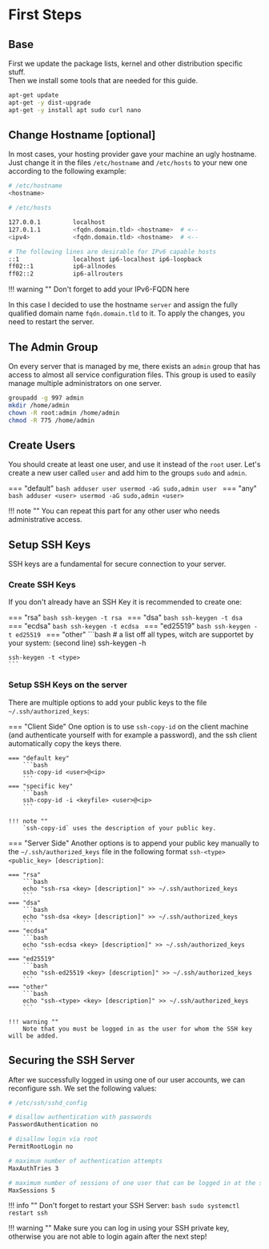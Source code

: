 # First Steps

## Base
First we update the package lists, kernel and other distribution specific stuff.
<br>
Then we install some tools that are needed for this guide.
```bash
apt-get update
apt-get -y dist-upgrade
apt-get -y install apt sudo curl nano
```

## Change Hostname [optional]
In most cases, your hosting provider gave your machine an ugly hostname.
Just change it in the files `/etc/hostname` and `/etc/hosts` to your new one according to the following example:
```bash
# /etc/hostname
<hostname>
```
```bash
# /etc/hosts

127.0.0.1	      localhost
127.0.1.1	      <fqdn.domain.tld> <hostname>  # <--
<ipv4>            <fqdn.domain.tld> <hostname>  # <--

# The following lines are desirable for IPv6 capable hosts
::1               localhost ip6-localhost ip6-loopback
ff02::1           ip6-allnodes
ff02::2           ip6-allrouters
```

!!! warning ""
    Don't forget to add your IPv6-FQDN here

In this case I decided to use the hostname `server` and assign the fully qualified domain name `fqdn.domain.tld` to it.
To apply the changes, you need to restart the server.

## The Admin Group
On every server that is managed by me, there exists an `admin` group that has access to almost all service configuration files.
This group is used to easily manage multiple administrators on one server.
```bash
groupadd -g 997 admin
mkdir /home/admin
chown -R root:admin /home/admin
chmod -R 775 /home/admin
```

## Create Users
You should create at least one user, and use it instead of the `root` user.
Let's create a new user called `user` and add him to the groups `sudo` and `admin`.

=== "default"
    ```bash
    adduser user
    usermod -aG sudo,admin user
    ```
=== "any"
    ```bash
    adduser <user>
    usermod -aG sudo,admin <user>
    ```

!!! note ""
    You can repeat this part for any other user who needs administrative access.

## Setup SSH Keys
SSH keys are a fundamental for secure connection to your server.

### Create SSH Keys
If you don't already have an SSH Key it is recommended to create one:

=== "rsa"
    ```bash
    ssh-keygen -t rsa
    ```
=== "dsa"
    ```bash
    ssh-keygen -t dsa
    ```
=== "ecdsa"
    ```bash
    ssh-keygen -t ecdsa
    ```
=== "ed25519"
    ```bash
    ssh-keygen -t ed25519
    ```
=== "other"
    ```bash
    # a list off all types, witch are supportet by your system: (second line)
    ssh-keygen -h

    ssh-keygen -t <type>
    ```

### Setup SSH Keys on the server
There are multiple options to add your public keys to the file `~/.ssh/authorized_keys`:

=== "Client Side"
    One option is to use `ssh-copy-id` on the client machine (and authenticate yourself with for example a password),
    and the ssh client automatically copy the keys there.

    === "default key"
        ```bash
        ssh-copy-id <user>@<ip>
        ```
    === "specific key"
        ```bash
        ssh-copy-id -i <keyfile> <user>@<ip>
        ```
    
    !!! note ""
        `ssh-copy-id` uses the description of your public key.


=== "Server Side"
    Another options is to append your public key manually to the `~/.ssh/authorized_keys` file in the following format `ssh-<type> <public_key> [description]`:

    === "rsa"
        ```bash
        echo "ssh-rsa <key> [description]" >> ~/.ssh/authorized_keys
        ```
    === "dsa"
        ```bash
        echo "ssh-dsa <key> [description]" >> ~/.ssh/authorized_keys
        ```
    === "ecdsa"
        ```bash
        echo "ssh-ecdsa <key> [description]" >> ~/.ssh/authorized_keys
        ```
    === "ed25519"
        ```bash
        echo "ssh-ed25519 <key> [description]" >> ~/.ssh/authorized_keys
        ```
    === "other"
        ```bash
        echo "ssh-<type> <key> [description]" >> ~/.ssh/authorized_keys
        ```

    !!! warning ""
        Note that you must be logged in as the user for whom the SSH key will be added.

## Securing the SSH Server
After we successfully logged in using one of our user accounts, we can reconfigure ssh.
We set the following values:
```bash
# /etc/ssh/sshd_config

# disallow authentication with passwords
PasswordAuthentication no

# disallow login via root
PermitRootLogin no

# maximum number of authentication attempts
MaxAuthTries 3

# maximum number of sessions of one user that can be logged in at the same time
MaxSessions 5
```

!!! info ""
    Don't forget to restart your SSH Server:
    ```bash
    sudo systemctl restart ssh
    ```

!!! warning ""
    Make sure you can log in using your SSH private key, otherwise you are not able to login again after the next step!
